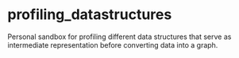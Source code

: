 # profiling_datastructures
Personal sandbox for profiling different data structures that serve as intermediate representation before converting data into a graph. 
